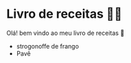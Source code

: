 # Livro de receitas :man_cook:

Olá! bem vindo ao meu livro de receitas :wave:

- strogonoffe de frango
- Pavê
